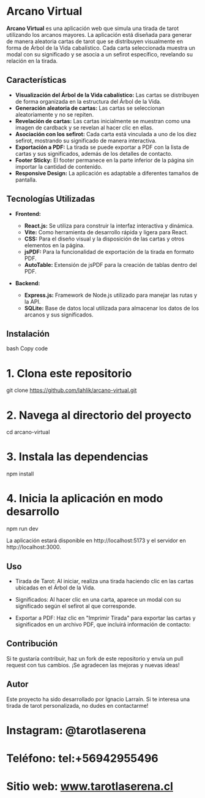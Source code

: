 # Arcano Virtual

**Arcano Virtual** es una aplicación web que simula una tirada de tarot utilizando los arcanos mayores. La aplicación está diseñada para generar de manera aleatoria cartas de tarot que se distribuyen visualmente en forma de Árbol de la Vida cabalístico. Cada carta seleccionada muestra un modal con su significado y se asocia a un sefirot específico, revelando su relación en la tirada.

## Características

- **Visualización del Árbol de la Vida cabalístico:** Las cartas se distribuyen de forma organizada en la estructura del Árbol de la Vida.
- **Generación aleatoria de cartas:** Las cartas se seleccionan aleatoriamente y no se repiten.
- **Revelación de cartas:** Las cartas inicialmente se muestran como una imagen de cardback y se revelan al hacer clic en ellas.
- **Asociación con los sefirot:** Cada carta está vinculada a uno de los diez sefirot, mostrando su significado de manera interactiva.
- **Exportación a PDF:** La tirada se puede exportar a PDF con la lista de cartas y sus significados, además de los detalles de contacto.
- **Footer Sticky:** El footer permanece en la parte inferior de la página sin importar la cantidad de contenido.
- **Responsive Design:** La aplicación es adaptable a diferentes tamaños de pantalla.

## Tecnologías Utilizadas

- **Frontend:**
  - **React.js:** Se utiliza para construir la interfaz interactiva y dinámica.
  - **Vite:** Como herramienta de desarrollo rápida y ligera para React.
  - **CSS:** Para el diseño visual y la disposición de las cartas y otros elementos en la página.
  - **jsPDF:** Para la funcionalidad de exportación de la tirada en formato PDF.
  - **AutoTable:** Extensión de jsPDF para la creación de tablas dentro del PDF.

- **Backend:**
  - **Express.js:** Framework de Node.js utilizado para manejar las rutas y la API.
  - **SQLite:** Base de datos local utilizada para almacenar los datos de los arcanos y sus significados.

## Instalación
bash
Copy code
# 1. Clona este repositorio
git clone https://github.com/Iahlik/arcano-virtual.git

# 2. Navega al directorio del proyecto
cd arcano-virtual

# 3. Instala las dependencias
npm install

# 4. Inicia la aplicación en modo desarrollo
npm run dev

La aplicación estará disponible en http://localhost:5173 y el servidor en http://localhost:3000.

## Uso
- Tirada de Tarot: Al iniciar, realiza una tirada haciendo clic en las cartas ubicadas en el Árbol de la Vida.

- Significados: Al hacer clic en una carta, aparece un modal con su significado según el sefirot al que corresponde.

- Exportar a PDF: Haz clic en "Imprimir Tirada" para exportar las cartas y significados en un archivo PDF, que incluirá información de contacto:

## Contribución
Si te gustaría contribuir, haz un fork de este repositorio y envía un pull request con tus cambios. ¡Se agradecen las mejoras y nuevas ideas!

## Autor
Este proyecto ha sido desarrollado por Ignacio Larraín. Si te interesa una tirada de tarot personalizada, no dudes en contactarme!

# Instagram: @tarotlaserena
# Teléfono: tel:+56942955496
# Sitio web: www.tarotlaserena.cl
